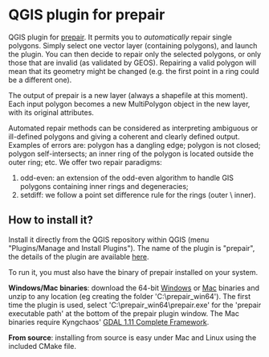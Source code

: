 # QGIS plugin for prepair

QGIS plugin for [prepair](https://github.com/tudelft-gist/prepair). It permits you to *automatically* repair single polygons. Simply select one vector layer (containing polygons), and launch the plugin. You can then decide to repair only the selected polygons, or only those that are invalid (as validated by GEOS). Repairing a valid polygon will mean that its geometry might be changed (e.g. the first point in a ring could be a different one).

The output of prepair is a new layer (always a shapefile at this moment). Each input polygon becomes a new MultiPolygon object in the new layer, with its original attributes.

Automated repair methods can be considered as interpreting ambiguous or ill-defined polygons and giving a coherent and clearly defined output. Examples of errors are: polygon has a dangling edge; polygon is not closed; polygon self-intersects; an inner ring of the polygon is located outside the outer ring; etc. We offer two repair paradigms:

  1. odd-even: an extension of the odd-even algorithm to handle GIS polygons containing inner rings and degeneracies; 
  2. setdiff: we follow a point set difference rule for the rings (outer \ inner).


## How to install it?

Install it directly from the QGIS repository within QGIS (menu "Plugins/Manage and Install Plugins"). The name of the plugin is "prepair", the details of the plugin are available [here](http://plugins.qgis.org/plugins/prepair/).

To run it, you must also have the binary of prepair installed on your system.

__Windows/Mac binaries__: download the 64-bit [Windows](https://github.com/tudelft-gist/prepair/releases/download/v0.7/prepair_win64.zip) or [Mac](https://github.com/tudelft-gist/prepair/releases/download/v0.7/prepair_mac.zip) binaries and unzip to any location (eg creating the folder 'C:\prepair_win64\'). The first time the plugin is used, select 'C:\prepair_win64\prepair.exe' for the 'prepair executable path' at the bottom of the prepair plugin window. The Mac binaries require Kyngchaos' [GDAL 1.11 Complete Framework](http://www.kyngchaos.com/software/frameworks#gdal_complete).

__From source__: installing from source is easy under Mac and Linux using the included CMake file.